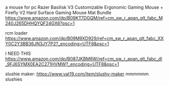 a mouse for pc
Razer Basilisk V3 Customizable Ergonomic Gaming Mouse + Firefly V2 Hard Surface Gaming Mouse Mat Bundle https://www.amazon.com/dp/B09KT7DGQM/ref=cm_sw_r_apan_glt_fabc_M240J265DHHQYQF24GX6?psc=1
 
 rcm loader 
 ​https://www.amazon.com/dp/B09M9XD929/ref=cm_sw_r_apan_glt_fabc_XXY0C2Y3BB36JN3JY7P2?_encoding=UTF8&psc=1

I NEED THIS  https://www.amazon.com/dp/B087JKBM6W/ref=cm_sw_r_apan_glt_fabc_dl_9FJ6SYMX0EA2C271HVMW?_encoding=UTF8&psc=1

slushie maker:
https://www.vat19.com/item/slushy-maker
mmmmmm slushies
